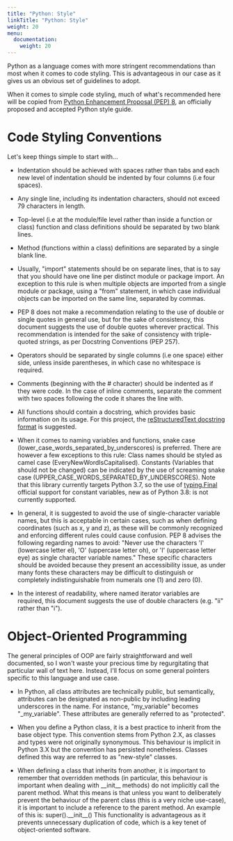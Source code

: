 ```yaml
---
title: "Python: Style"
linkTitle: "Python: Style"
weight: 20
menu:
  documentation:
    weight: 20
---
```


Python as a language comes with more stringent recommendations than most when it comes to code styling. This is advantageous in our case as it gives us an obvious set of guidelines to adopt.

When it comes to simple code styling, much of what's recommended here will be copied from [Python Enhancement Proposal (PEP) 8](https://www.python.org/dev/peps/pep-0008/), an officially proposed and accepted Python style guide.

# Code Styling Conventions

Let's keep things simple to start with...

* Indentation should be achieved with spaces rather than tabs and each new level of indentation should be indented by four columns (i.e four spaces).

* Any single line, including its indentation characters, should not exceed 79 characters in length.

* Top-level (i.e at the module/file level rather than inside a function or class) function and class definitions should be separated by two blank lines.

* Method (functions within a class) definitions are separated by a single blank line.

* Usually, "import" statements should be on separate lines, that is to say that you should have one line per distinct module or package import. An exception to this rule is when multiple objects are imported from a single module or package, using a "from" statement, in which case individual objects can be imported on the same line, separated by commas.

* PEP 8 does not make a recommendation relating to the use of double or single quotes in general use, but for the sake of consistency, this document suggests the use of double quotes wherever practical. This recommendation is intended for the sake of consistency with triple-quoted strings, as per Docstring Conventions (PEP 257).

* Operators should be separated by single columns (i.e one space) either side, unless inside parentheses, in which case no whitespace is required.

* Comments (beginning with the # character) should be indented as if they were code. In the case of inline comments, separate the comment with two spaces following the code it shares the line with.

* All functions should contain a docstring, which provides basic information on its usage. For this project, the [reStructuredText docstring format](https://www.python.org/dev/peps/pep-0287/) is suggested.

* When it comes to naming variables and functions, snake case (lower\_case\_words\_separated\_by\_underscores) is preferred. There are however a few exceptions to this rule:
Class names should be styled as camel case (EveryNewWordIsCapitalised).
Constants (Variables that should not be changed) can be indicated by the use of screaming snake case (UPPER\_CASE\_WORDS\_SEPARATED\_BY\_UNDERSCORES). Note that this library currently targets Python 3.7, so the use of [typing.Final](https://www.python.org/dev/peps/pep-0591/) official support for constant variables, new as of Python 3.8:  is not currently supported.

* In general, it is suggested to avoid the use of single-character variable names, but this is acceptable in certain cases, such as when defining coordinates (such as x, y and z), as these will be commonly recognized and enforcing different rules could cause confusion.
PEP 8 advises the following regarding names to avoid:
"Never use the characters 'l' (lowercase letter el), 'O' (uppercase letter oh), or 'I' (uppercase letter eye) as single character variable names."
These specific characters should be avoided because they present an accessibility issue, as under many fonts these characters may be difficult to distinguish or completely indistinguishable from numerals one (1) and zero (0).

* In the interest of readability, where named iterator variables are required, this document suggests the use of double characters (e.g. "ii" rather than "i").

# Object-Oriented Programming

The general principles of OOP are fairly straightforward and well documented, so I won't waste your precious time by regurgitating that particular wall of text here. Instead, I'll focus on some general pointers specific to this language and use case.

* In Python, all class attributes are technically public, but semantically, attributes can be designated as non-public by including leading underscores in the name. For instance, "my\_variable" becomes "\_my\_variable". These attributes are generally referred to as "protected".

* When you define a Python class, it is a best practice to inherit from the base object type. This convention stems from Python 2.X, as classes and types were not originally synonymous. This behaviour is implicit in Python 3.X but the convention has persisted nonetheless. Classes defined this way are referred to as "new-style" classes.

* When defining a class that inherits from another, it is important to remember that overridden methods (in particular, this behaviour is important when dealing with \_\_init\_\_ methods) do not implicitly call the parent method. What this means is that unless you want to deliberately prevent the behaviour of the parent class (this is a very niche use-case), it is important to include a reference to the parent method. An example of this is: super().\_\_init\_\_()
This functionality is advantageous as it prevents unnecessary duplication of code, which is a key tenet of object-oriented software.

